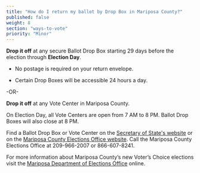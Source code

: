 ```yaml
---
title: "How do I return my ballot by Drop Box in Mariposa County?"
published: false
weight: 8
section: "ways-to-vote"
priority: "Minor"
---
```


**Drop it off** at any secure Ballot Drop Box starting 29 days before the election through **Election Day**.  

- No postage is required on your return envelope.  

- Certain Drop Boxes will be accessible 24 hours a day.        

-OR-

**Drop it off** at any Vote Center in Mariposa County.   

On Election Day, all Vote Centers are open from 7 AM to 8 PM. Ballot Drop Boxes will also close at 8 PM.  

Find a Ballot Drop Box or Vote Center on the [Secretary of State's website](https://caearlyvoting.sos.ca.gov/) or on the [Mariposa County Elections Office website](http://www.mariposacounty.org/758/Vote-by-Mail-Ballot-Lookup). Call the Mariposa County Elections Office at 209-966-2007 or 866-607-8241.

For more information about Mariposa County’s new Voter’s Choice elections visit the [Mariposa Department of Elections Office](https://www.mariposacounty.org/2317/Voters-Choice-Act-VCA) online.  
